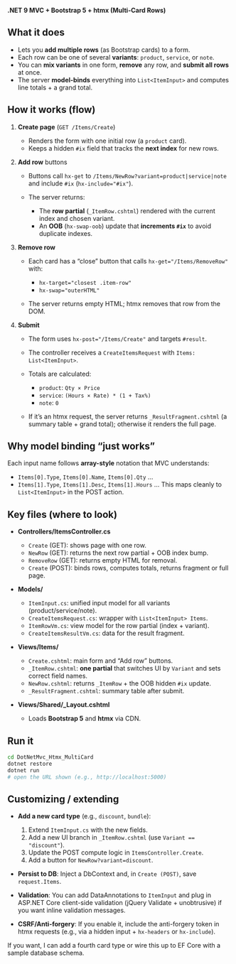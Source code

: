  **.NET 9 MVC + Bootstrap 5 + htmx (Multi-Card Rows)** 

## What it does

* Lets you **add multiple rows** (as Bootstrap cards) to a form.
* Each row can be one of several **variants**: `product`, `service`, or `note`.
* You can **mix variants** in one form, **remove** any row, and **submit all rows** at once.
* The server **model-binds** everything into `List<ItemInput>` and computes line totals + a grand total.

## How it works (flow)

1. **Create page** (`GET /Items/Create`)

   * Renders the form with one initial row (a `product` card).
   * Keeps a hidden `#ix` field that tracks the **next index** for new rows.

2. **Add row** buttons

   * Buttons call `hx-get` to `/Items/NewRow?variant=product|service|note` and include `#ix` (`hx-include="#ix"`).
   * The server returns:

     * The **row partial** (`_ItemRow.cshtml`) rendered with the current index and chosen variant.
     * An **OOB** (`hx-swap-oob`) update that **increments `#ix`** to avoid duplicate indexes.

3. **Remove row**

   * Each card has a “close” button that calls `hx-get="/Items/RemoveRow"` with:

     * `hx-target="closest .item-row"`
     * `hx-swap="outerHTML"`
   * The server returns empty HTML; htmx removes that row from the DOM.

4. **Submit**

   * The form uses `hx-post="/Items/Create"` and targets `#result`.
   * The controller receives a `CreateItemsRequest` with `Items: List<ItemInput>`.
   * Totals are calculated:

     * `product`: `Qty × Price`
     * `service`: `(Hours × Rate) * (1 + Tax%)`
     * `note`: `0`
   * If it’s an htmx request, the server returns `_ResultFragment.cshtml` (a summary table + grand total); otherwise it renders the full page.

## Why model binding “just works”

Each input name follows **array-style** notation that MVC understands:

* `Items[0].Type`, `Items[0].Name`, `Items[0].Qty` …
* `Items[1].Type`, `Items[1].Desc`, `Items[1].Hours` …
  This maps cleanly to `List<ItemInput>` in the POST action.

## Key files (where to look)

* **Controllers/ItemsController.cs**

  * `Create` (GET): shows page with one row.
  * `NewRow` (GET): returns the next row partial + OOB index bump.
  * `RemoveRow` (GET): returns empty HTML for removal.
  * `Create` (POST): binds rows, computes totals, returns fragment or full page.
* **Models/**

  * `ItemInput.cs`: unified input model for all variants (product/service/note).
  * `CreateItemsRequest.cs`: wrapper with `List<ItemInput> Items`.
  * `ItemRowVm.cs`: view model for the row partial (index + variant).
  * `CreateItemsResultVm.cs`: data for the result fragment.
* **Views/Items/**

  * `Create.cshtml`: main form and “Add row” buttons.
  * `_ItemRow.cshtml`: **one partial** that switches UI by `Variant` and sets correct field names.
  * `NewRow.cshtml`: returns `_ItemRow` + the OOB hidden `#ix` update.
  * `_ResultFragment.cshtml`: summary table after submit.
* **Views/Shared/_Layout.cshtml**

  * Loads **Bootstrap 5** and **htmx** via CDN.

## Run it

```bash
cd DotNetMvc_Htmx_MultiCard
dotnet restore
dotnet run
# open the URL shown (e.g., http://localhost:5000)
```

## Customizing / extending

* **Add a new card type** (e.g., `discount`, `bundle`):

  1. Extend `ItemInput.cs` with the new fields.
  2. Add a new UI branch in `_ItemRow.cshtml` (use `Variant == "discount"`).
  3. Update the POST compute logic in `ItemsController.Create`.
  4. Add a button for `NewRow?variant=discount`.
* **Persist to DB**: Inject a DbContext and, in `Create (POST)`, save `request.Items`.
* **Validation**: You can add DataAnnotations to `ItemInput` and plug in ASP.NET Core client-side validation (jQuery Validate + unobtrusive) if you want inline validation messages.
* **CSRF/Anti-forgery**: If you enable it, include the anti-forgery token in htmx requests (e.g., via a hidden input + `hx-headers` or `hx-include`).

If you want, I can add a fourth card type or wire this up to EF Core with a sample database schema.
